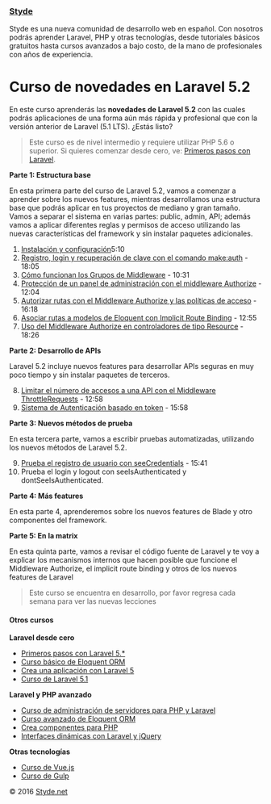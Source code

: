 ### [Styde](https://styde.net/)

Styde es una nueva comunidad de desarrollo web en español.
                    Con nosotros podrás aprender Laravel, PHP y otras tecnologías,
                    desde tutoriales básicos gratuitos hasta cursos avanzados a bajo costo,
                    de la mano de profesionales con años de experiencia.

# Curso de novedades en Laravel 5.2

En este curso aprenderás las **novedades de Laravel 5.2** con las cuales podrás aplicaciones de una forma aún más rápida y profesional que con la versión anterior de Laravel (5.1 LTS). ¿Estás listo?

> Este curso es de nivel intermedio y requiere utilizar PHP 5.6 o superior. Si quieres comenzar desde cero, ve: [Primeros pasos con Laravel](https://styde.net/curso-primeros-pasos-con-laravel-5/).

**Parte 1: Estructura base**

En esta primera parte del curso de Laravel 5.2, vamos a comenzar a aprender sobre los nuevos features, mientras desarrollamos una estructura base que podrás aplicar en tus proyectos de mediano y gran tamaño. Vamos a separar el sistema en varias partes: public, admin, API; además vamos a aplicar diferentes reglas y permisos de acceso utilizando las nuevas características del framework y sin instalar paquetes adicionales.

1. [Instalación y configuración](https://styde.net/instalacion-y-configuracion-de-laravel-5-2/)5:10
2. [Registro, login y recuperación de clave con el comando make:auth](https://styde.net/registro-login-y-recuperacion-de-clave-con-el-comando-makeauth-en-laravel-5-2/) - 18:05
3. [Cómo funcionan los Grupos de Middleware](https://styde.net/como-funcionan-los-grupos-de-middleware-en-laravel-5-2/) - 10:31
4. [Protección de un panel de administración con el middleware Authorize](https://styde.net/proteccion-de-un-panel-de-administracion-con-el-middleware-authorize/) - 12:04
5. [Autorizar rutas con el Middleware Authorize y las políticas de acceso](https://styde.net/autorizar-rutas-con-el-middleware-authorize-y-las-politicas-de-acceso-en-laravel-5-2/) - 16:18
6. [Asociar rutas a modelos de Eloquent con Implicit Route Binding](https://styde.net/asociar-rutas-a-modelos-de-eloquent-con-implicit-route-binding/) - 12:55
7. [Uso del Middleware Authorize en controladores de tipo Resource](https://styde.net/uso-del-middleware-authorize-en-controladores-de-tipo-resource/) - 18:26

**Parte 2: Desarrollo de APIs**

Laravel 5.2 incluye nuevos features para desarrollar APIs seguras en muy poco tiempo y sin instalar paquetes de terceros.

8. [Limitar el número de accesos a una API con el Middleware ThrottleRequests](https://styde.net/limitar-el-numero-de-accesos-a-una-api-con-el-middleware-throttlerequests-de-laravel-5-2/) - 12:58
9. [Sistema de Autenticación basado en token](https://styde.net/videotutorial-sistema-de-autenticacion-basado-en-token-en-laravel-5-2/) - 15:58

**Parte 3: Nuevos métodos de prueba**

En esta tercera parte, vamos a escribir pruebas automatizadas, utilizando los nuevos métodos de Laravel 5.2.

9. [Prueba el registro de usuario con seeCredentials](https://styde.net/prueba-el-registro-de-usuario-con-seecredentials-en-laravel-5-2/) - 15:41
10. Prueba el login y logout con seeIsAuthenticated y dontSeeIsAuthenticated.

**Parte 4: Más features**

En esta parte 4, aprenderemos sobre los nuevos features de Blade y otro componentes del framework.

**Parte 5: En la matrix**

En esta quinta parte, vamos a revisar el código fuente de Laravel y te voy a explicar los mecanismos internos que hacen posible que funcione el Middleware Authorize, el implicit route binding y otros de los nuevos features de Laravel

> Este curso se encuentra en desarrollo, por favor regresa cada semana para ver las nuevas lecciones

#### Otros cursos

**Laravel desde cero**
*   [                        Primeros pasos con Laravel 5.*          ](https://styde.net/curso-primeros-pasos-con-laravel-5/)
*   [                        Curso básico de Eloquent ORM            ](https://styde.net/curso-basico-de-eloquent-orm-con-laravel-5-1/)
*   [                        Crea una aplicación con Laravel 5       ](https://styde.net/curso-crea-aplicaciones-con-laravel-5/)
*   [                        Curso de Laravel 5.1                    ](https://styde.net/curso-introductorio-laravel-5-1/)

**Laravel y PHP avanzado**
*   [                        Curso de administración de servidores para PHP y Laravel                    ](https://styde.net/curso-configuracion-administracion-de-servidores-php-laravel/)
*   [                        Curso avanzado de Eloquent ORM               ](https://styde.net/curso-avanzado-de-eloquent-orm/)
*   [                        Crea componentes para PHP                    ](https://styde.net/curso-crea-componentes-para-php-y-laravel/)
*   [                        Interfaces dinámicas con Laravel y jQuery    ](https://styde.net/curso-de-interfaces-dinamicas-con-laravel-y-jquery/)

**Otras tecnologías**
*   [                        Curso de Vue.js                  ](https://styde.net/curso-de-vue-js/)
*   [                        Curso de Gulp                    ](https://styde.net/curso-gulp-y-herramientas-de-automatizacion/)

© 2016 [Styde.net](https://styde.net/)

